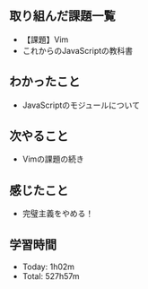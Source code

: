 ## 取り組んだ課題一覧
- 【課題】Vim
- これからのJavaScriptの教科書
## わかったこと
- JavaScriptのモジュールについて
## 次やること
- Vimの課題の続き
## 感じたこと
- 完璧主義をやめる！
## 学習時間
- Today: 1h02m
- Total: 527h57m
